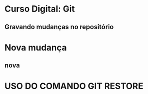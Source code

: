 # Curso Digital: Git

## Gravando mudanças no repositório
# Nova mudança
## nova

# USO DO COMANDO GIT RESTORE